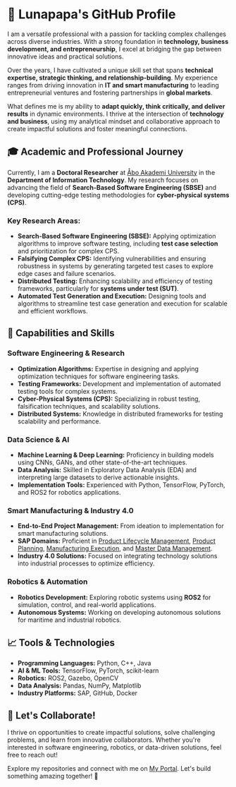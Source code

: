 # 🌙 Lunapapa's GitHub Profile

I am a versatile professional with a passion for tackling complex challenges across diverse industries. With a strong foundation in **technology, business development, and entrepreneurship**, I excel at bridging the gap between innovative ideas and practical solutions.

Over the years, I have cultivated a unique skill set that spans **technical expertise, strategic thinking, and relationship-building**. My experience ranges from driving innovation in **IT and smart manufacturing** to leading entrepreneurial ventures and fostering partnerships in **global markets**.

What defines me is my ability to **adapt quickly, think critically, and deliver results** in dynamic environments. I thrive at the intersection of **technology and business**, using my analytical mindset and collaborative approach to create impactful solutions and foster meaningful connections.

## 🎓 Academic and Professional Journey

Currently, I am a **Doctoral Researcher** at [Åbo Akademi University](https://www.abo.fi/en/) in the **Department of Information Technology**. My research focuses on advancing the field of **Search-Based Software Engineering (SBSE)** and developing cutting-edge testing methodologies for **cyber-physical systems (CPS)**.

### **Key Research Areas:**
- **Search-Based Software Engineering (SBSE):** Applying optimization algorithms to improve software testing, including **test case selection** and prioritization for complex CPS.
- **Falsifying Complex CPS:** Identifying vulnerabilities and ensuring robustness in systems by generating targeted test cases to explore edge cases and failure scenarios.
- **Distributed Testing:** Enhancing scalability and efficiency of testing frameworks, particularly for **systems under test (SUT)**.
- **Automated Test Generation and Execution:** Designing tools and algorithms to streamline test case generation and execution for scalable and efficient workflows.

## 💼 Capabilities and Skills

### **Software Engineering & Research**
- **Optimization Algorithms:** Expertise in designing and applying optimization techniques for software engineering tasks.
- **Testing Frameworks:** Development and implementation of automated testing tools for complex systems.
- **Cyber-Physical Systems (CPS):** Specializing in robust testing, falsification techniques, and scalability solutions.
- **Distributed Systems:** Knowledge in distributed frameworks for testing scalability and performance.

### **Data Science & AI**
- **Machine Learning & Deep Learning:** Proficiency in building models using CNNs, GANs, and other state-of-the-art techniques.
- **Data Analysis:** Skilled in Exploratory Data Analysis (EDA) and interpreting large datasets to derive actionable insights.
- **Implementation Tools:** Experienced with Python, TensorFlow, PyTorch, and ROS2 for robotics applications.

### **Smart Manufacturing & Industry 4.0**
- **End-to-End Project Management:** From ideation to implementation for smart manufacturing solutions.
- **SAP Domains:** Proficient in [Product Lifecycle Management](https://www.sap.com/products/scm/plm-r-d-engineering.html), [Product Planning](https://www.sap.com/products/erp.html), [Manufacturing Execution](https://www.sap.com/finland/products/scm/execution-mes/what-is-mes.html), and [Master Data Management](https://www.sap.com/finland/products/technology-platform/master-data-governance/what-is-mdm.html).
- **Industry 4.0 Solutions:** Focused on integrating technology solutions into industrial processes to optimize efficiency.

### **Robotics & Automation**
- **Robotics Development:** Exploring robotic systems using **ROS2** for simulation, control, and real-world applications.
- **Autonomous Systems:** Working on developing autonomous solutions for maritime and industrial robotics.

## 📈 Tools & Technologies
- **Programming Languages:** Python, C++, Java
- **AI & ML Tools:** TensorFlow, PyTorch, scikit-learn
- **Robotics:** ROS2, Gazebo, OpenCV
- **Data Analysis:** Pandas, NumPy, Matplotlib
- **Industry Platforms:** SAP, GitHub, Docker

## 💪 Let's Collaborate!

I thrive on opportunities to create impactful solutions, solve challenging problems, and learn from innovative collaborators. Whether you're interested in software engineering, robotics, or data-driven solutions, feel free to reach out!

Explore my repositories and connect with me on [My Portal](https://lunapapa.eu). Let's build something amazing together! 🚀
